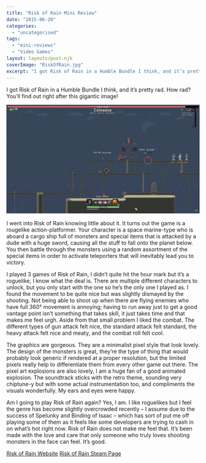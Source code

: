 ```yaml
---
title: "Risk of Rain Mini Review"
date: "2015-06-20"
categories: 
  - "uncategorised"
tags: 
  - "mini-reviews"
  - "Video Games"
layout: layouts/post.njk
coverImage: "RiskOfRain.jpg"
excerpt: "I got Risk of Rain in a Humble Bundle I think, and it’s pretty rad. How rad? You’ll find out right after this gigantic image!"
---
```

I got Risk of Rain in a Humble Bundle I think, and it’s pretty rad. How rad? You’ll find out right after this gigantic image!

![Risk of Rain](images/RiskOfRain.jpg "Risk of Rain")

I went into Risk of Rain knowing little about it. It turns out the game is a rougelike action-platformer. Your character is a space marine-type who is aboard a cargo ship full of monsters and special items that is attacked by a dude with a huge sword, causing all the stuff to fall onto the planet below. You then battle through the monsters using a random assortment of the special items in order to activate teleporters that will inevitably lead you to victory.

I played 3 games of Risk of Rain, I didn’t quite hit the hour mark but it’s a roguelike, I know what the deal is. There are multiple different characters to unlock, but you only start with the one so he’s the only one I played as. I found the movement to be quite nice but was slightly dismayed by the shooting. Not being able to shoot up when there are flying enemies who have full 360° movement is annoying; having to run away just to get a good vantage point isn’t something that takes skill, it just takes time and that makes me feel urgh. Aside from that small problem I liked the combat. The different types of gun attack felt nice, the standard attack felt standard, the heavy attack felt nice and meaty, and the combat roll felt cool.

The graphics are gorgeous. They are a minimalist pixel style that look lovely. The design of the monsters is great, they’re the type of thing that would probably look generic if rendered at a proper resolution, but the limited pixels really help to differentiate them from every other game out there. The pixel art explosions are also lovely, I am a huge fan of a good animated explosion. The soundtrack sticks with the retro theme, sounding very chiptune-y but with some actual instrumentation too, and compliments the visuals wonderfully. My ears and eyes were happy.

Am I going to play Risk of Rain again? Yes, I am. I like roguelikes but I feel the genre has become slightly overcrowded recently – I assume due to the success of Spelunky and Binding of Isaac – which has sort of put me off playing some of them as it feels like some developers are trying to cash in on what’s hot right now. Risk of Rain does not make me feel that. It’s been made with the love and care that only someone who truly loves shooting monsters in the face can feel. It’s good.

[Risk of Rain Website](https://riskofraingame.com/) [Risk of Rain Steam Page](http://store.steampowered.com/app/248820/Risk_of_Rain/)
